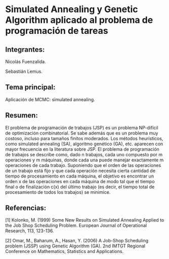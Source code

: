 # Simulated Annealing y Genetic Algorithm aplicado al problema de programación de tareas

## Integrantes:

Nicolás Fuenzalida.

Sebastián Lemus.

## Tema principal:

Aplicación de MCMC: simulated annealing.

## Resumen:

El problema de programación de trabajos (JSP) es un problema NP-difícil de optimización combinatorial. Se sabe además que es un problema muy costoso, incluso para tamaños finitos moderados. Los métodos heurísticos, como simulated annealing (SA), algoritmo genético (GA), etc. aparecen con mayor frecuencia en la literatura sobre JSP. El problema de programación de trabajos se describe como, dado n trabajos, cada uno compuesto por m operaciones y m máquinas, donde cada una puede manejar exactamente m operaciones de cada trabajo. Suponiendo que el orden de las operaciones de un trabajo está fijo y que cada operación necesita cierta cantidad de tiempo de procesamiento en cada máquina, el objetivo es encontrar un orden x de las operaciones en cada máquina de modo tal que el tiempo final o de finalización c(x) del último trabajo (es decir, el tiempo total de procesamiento de todos los trabajos) se minimice.

## Referencias:

[1] Kolonko, M. (1999) Some New Results on Simulated Annealing Applied to the Job Shop Scheduling Problem. European Journal of Operational Research, 113, 123-136.

[2] Omar, M., Baharum, A., Hasan, Y. (2006) A Job-Shop Scheduling problem (JSSP) using Genetic Algorithm (GA). 2nd IMTGT Regional Conference on Mathematics, Statistics and Applications.
